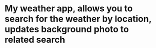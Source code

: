 # My weather app, allows you to search for the weather by location, updates background photo to related search
